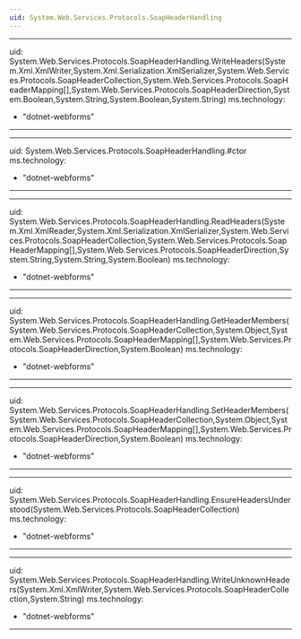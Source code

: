 ```yaml
---
uid: System.Web.Services.Protocols.SoapHeaderHandling
---
```


---
uid: System.Web.Services.Protocols.SoapHeaderHandling.WriteHeaders(System.Xml.XmlWriter,System.Xml.Serialization.XmlSerializer,System.Web.Services.Protocols.SoapHeaderCollection,System.Web.Services.Protocols.SoapHeaderMapping[],System.Web.Services.Protocols.SoapHeaderDirection,System.Boolean,System.String,System.Boolean,System.String)
ms.technology: 
  - "dotnet-webforms"
---

---
uid: System.Web.Services.Protocols.SoapHeaderHandling.#ctor
ms.technology: 
  - "dotnet-webforms"
---

---
uid: System.Web.Services.Protocols.SoapHeaderHandling.ReadHeaders(System.Xml.XmlReader,System.Xml.Serialization.XmlSerializer,System.Web.Services.Protocols.SoapHeaderCollection,System.Web.Services.Protocols.SoapHeaderMapping[],System.Web.Services.Protocols.SoapHeaderDirection,System.String,System.String,System.Boolean)
ms.technology: 
  - "dotnet-webforms"
---

---
uid: System.Web.Services.Protocols.SoapHeaderHandling.GetHeaderMembers(System.Web.Services.Protocols.SoapHeaderCollection,System.Object,System.Web.Services.Protocols.SoapHeaderMapping[],System.Web.Services.Protocols.SoapHeaderDirection,System.Boolean)
ms.technology: 
  - "dotnet-webforms"
---

---
uid: System.Web.Services.Protocols.SoapHeaderHandling.SetHeaderMembers(System.Web.Services.Protocols.SoapHeaderCollection,System.Object,System.Web.Services.Protocols.SoapHeaderMapping[],System.Web.Services.Protocols.SoapHeaderDirection,System.Boolean)
ms.technology: 
  - "dotnet-webforms"
---

---
uid: System.Web.Services.Protocols.SoapHeaderHandling.EnsureHeadersUnderstood(System.Web.Services.Protocols.SoapHeaderCollection)
ms.technology: 
  - "dotnet-webforms"
---

---
uid: System.Web.Services.Protocols.SoapHeaderHandling.WriteUnknownHeaders(System.Xml.XmlWriter,System.Web.Services.Protocols.SoapHeaderCollection,System.String)
ms.technology: 
  - "dotnet-webforms"
---
